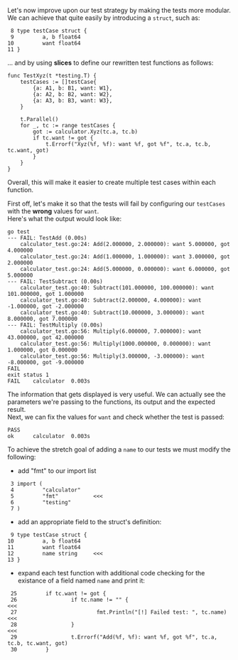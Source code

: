 Let's now improve upon our test strategy by making the tests more modular. We can achieve that quite easily by introducing a `struct`, such as:<br/>
```
 8 type testCase struct {
 9         a, b float64
10         want float64
11 }
```
... and by using **slices** to define our rewritten test functions as follows:<br/>
```
func TestXyz(t *testing.T) {
	testCases := []testCase{
		{a: A1, b: B1, want: W1},
		{a: A2, b: B2, want: W2},
		{a: A3, b: B3, want: W3},
	}

	t.Parallel()
	for _, tc := range testCases {
		got := calculator.Xyz(tc.a, tc.b)
		if tc.want != got {
			t.Errorf("Xyz(%f, %f): want %f, got %f", tc.a, tc.b, tc.want, got)
		}
	}
}
```
Overall, this will make it easier to create multiple test cases within each function.

First off, let's make it so that the tests will fail by configuring our `testCases` with the **wrong** values for `want`.<br/>
Here's what the output would look like:<br/>
```
go test
--- FAIL: TestAdd (0.00s)
    calculator_test.go:24: Add(2.000000, 2.000000): want 5.000000, got 4.000000
    calculator_test.go:24: Add(1.000000, 1.000000): want 3.000000, got 2.000000
    calculator_test.go:24: Add(5.000000, 0.000000): want 6.000000, got 5.000000
--- FAIL: TestSubtract (0.00s)
    calculator_test.go:40: Subtract(101.000000, 100.000000): want 101.000000, got 1.000000
    calculator_test.go:40: Subtract(2.000000, 4.000000): want -1.000000, got -2.000000
    calculator_test.go:40: Subtract(10.000000, 3.000000): want 8.000000, got 7.000000
--- FAIL: TestMultiply (0.00s)
    calculator_test.go:56: Multiply(6.000000, 7.000000): want 43.000000, got 42.000000
    calculator_test.go:56: Multiply(1000.000000, 0.000000): want 1.000000, got 0.000000
    calculator_test.go:56: Multiply(3.000000, -3.000000): want -8.000000, got -9.000000
FAIL
exit status 1
FAIL	calculator	0.003s
```
The information that gets displayed is very useful. We can actually see the parameters we're passing to the functions, its output and the expected result.<br/>
Next, we can fix the values for `want` and check whether the test is passed:<br/>
```
PASS
ok  	calculator	0.003s
```
To achieve the stretch goal of adding a `name` to our tests we must modify the following:<br/>
- add "fmt" to our import list
```
 3 import (
 4         "calculator"
 5         "fmt"           <<<
 6         "testing"
 7 )
```
- add an appropriate field to the struct's definition:
```
 9 type testCase struct {
10         a, b float64
11         want float64
12         name string     <<<
13 }
```
- expand each test function with additional code checking for the existance of a field named `name` and print it:<br/>
```
 25         if tc.want != got {
 26                 if tc.name != "" {                                     <<<
 27                         fmt.Println("[!] Failed test: ", tc.name)      <<<
 28                 }                                                      <<<
 29                 t.Errorf("Add(%f, %f): want %f, got %f", tc.a, tc.b, tc.want, got)
 30         }
```

